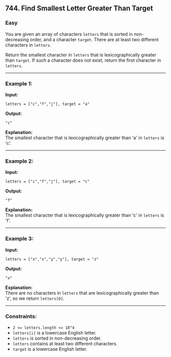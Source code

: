 ## 744. Find Smallest Letter Greater Than Target

### Easy

You are given an array of characters `letters` that is sorted in non-decreasing order, and a character `target`. There are at least two different characters in `letters`.

Return the smallest character in `letters` that is lexicographically greater than `target`. If such a character does not exist, return the first character in `letters`.

---

### Example 1:

**Input:**  
```plaintext
letters = ["c","f","j"], target = "a"
```
**Output:**  
```plaintext
"c"
```
**Explanation:**  
The smallest character that is lexicographically greater than 'a' in `letters` is 'c'.

---

### Example 2:

**Input:**  
```plaintext
letters = ["c","f","j"], target = "c"
```
**Output:**  
```plaintext
"f"
```
**Explanation:**  
The smallest character that is lexicographically greater than 'c' in `letters` is 'f'.

---

### Example 3:

**Input:**  
```plaintext
letters = ["x","x","y","y"], target = "z"
```
**Output:**  
```plaintext
"x"
```
**Explanation:**  
There are no characters in `letters` that are lexicographically greater than 'z', so we return `letters[0]`.

---

### Constraints:
- `2 <= letters.length <= 10^4`
- `letters[i]` is a lowercase English letter.
- `letters` is sorted in non-decreasing order.
- `letters` contains at least two different characters.
- `target` is a lowercase English letter.
